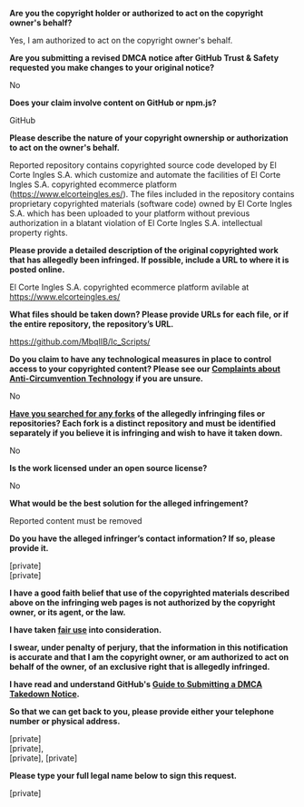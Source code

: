 **Are you the copyright holder or authorized to act on the copyright owner's behalf?**

Yes, I am authorized to act on the copyright owner's behalf.

**Are you submitting a revised DMCA notice after GitHub Trust & Safety requested you make changes to your original notice?**

No

**Does your claim involve content on GitHub or npm.js?**

GitHub

**Please describe the nature of your copyright ownership or authorization to act on the owner's behalf.**

Reported repository contains copyrighted source code developed by El Corte Ingles S.A. which customize and automate the facilities of El Corte Ingles S.A. copyrighted ecommerce platform (https://www.elcorteingles.es/). The files included in the repository contains proprietary copyrighted materials (software code) owned by El Corte Ingles S.A. which has been uploaded to your platform without previous authorization in a blatant violation of El Corte Ingles S.A. intellectual property rights.

**Please provide a detailed description of the original copyrighted work that has allegedly been infringed. If possible, include a URL to where it is posted online.**

El Corte Ingles S.A. copyrighted ecommerce platform avilable at https://www.elcorteingles.es/

**What files should be taken down? Please provide URLs for each file, or if the entire repository, the repository’s URL.**

https://github.com/MbqIIB/Ic_Scripts/

**Do you claim to have any technological measures in place to control access to your copyrighted content? Please see our <a href="https://docs.github.com/articles/guide-to-submitting-a-dmca-takedown-notice#complaints-about-anti-circumvention-technology">Complaints about Anti-Circumvention Technology</a> if you are unsure.**

No

**<a href="https://docs.github.com/articles/dmca-takedown-policy#b-what-about-forks-or-whats-a-fork">Have you searched for any forks</a> of the allegedly infringing files or repositories? Each fork is a distinct repository and must be identified separately if you believe it is infringing and wish to have it taken down.**

No

**Is the work licensed under an open source license?**

No

**What would be the best solution for the alleged infringement?**

Reported content must be removed

**Do you have the alleged infringer’s contact information? If so, please provide it.**

[private]  
[private]

**I have a good faith belief that use of the copyrighted materials described above on the infringing web pages is not authorized by the copyright owner, or its agent, or the law.**

**I have taken <a href="https://www.lumendatabase.org/topics/22">fair use</a> into consideration.**

**I swear, under penalty of perjury, that the information in this notification is accurate and that I am the copyright owner, or am authorized to act on behalf of the owner, of an exclusive right that is allegedly infringed.**

**I have read and understand GitHub's <a href="https://docs.github.com/articles/guide-to-submitting-a-dmca-takedown-notice/">Guide to Submitting a DMCA Takedown Notice</a>.**

**So that we can get back to you, please provide either your telephone number or physical address.**

[private]  
[private],  
[private], [private]

**Please type your full legal name below to sign this request.**

[private]
